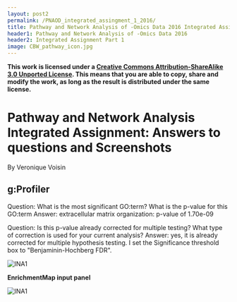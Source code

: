 ```yaml
---
layout: post2
permalink: /PNAOD_integrated_assingment_1_2016/
title: Pathway and Network Analysis of -Omics Data 2016 Integrated Assignment
header1: Pathway and Network Analysis of -Omics Data 2016
header2: Integrated Assignment Part 1
image: CBW_pathway_icon.jpg
---
```


**This work is licensed under a [Creative Commons Attribution-ShareAlike 3.0 Unported License](http://creativecommons.org/licenses/by-sa/3.0/deed.en_US). This means that you are able to copy, share and modify the work, as long as the result is distributed under the same license.**

# Pathway and Network Analysis Integrated Assignment: Answers to questions and Screenshots

By Veronique Voisin


## g:Profiler

Question: What is the most significant GO:term? What is the p-value for this GO:term
Answer: extracellular matrix organization: p-value of 1.70e-09

Question: Is this p-value already corrected for multiple testing? What type of correction is used for your current analysis?
Answer: yes, it is already corrected for multiple hypothesis testing. I set the Significance threshold box to  "Benjaminin-Hochberg FDR". 

![INA1](https://github.com/bioinformatics-ca/bioinformatics-ca.github.io/blob/master/2016_workshops/pathways/img/ina1.png?raw=true)

**EnrichmentMap input panel**

![INA1](https://github.com/bioinformatics-ca/bioinformatics-ca.github.io/blob/master/2016_workshops/pathways/img/ina2.png?raw=true)
